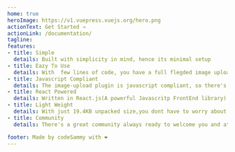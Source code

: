 ```yaml
---
home: true
heroImage: https://v1.vuepress.vuejs.org/hero.png
actionText: Get Started →
actionLink: /documentation/
tagline: 
features:
- title: Simple
  details: Built with simplicity in mind, hence its minimal setup
- title: Eazy To Use
  details: With  few lines of code, you have a full flegded image upload component ready and eazy to use
- title: Javascript Compliant
  details: The image-upload plugin is javascript compliant, so there's nothing to worry about as it follows all javacript convention
- title: React Powered
  details: Written in React.js(A powerful Javascritp FrontEnd library). Enjoy the Power reactjs brings to the table and feel free to customize to your own taste.
- title: Light Weight
  details: With just 19.4KB unpacked size,you dont have to worry about package size as it is very light
- title: Community
  details: There's a great community always ready to welcome you and attend to any of your need.

footer: Made by codeSammy with ❤️
---
```

